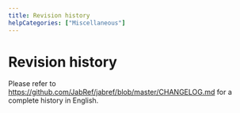 ```yaml
---
title: Revision history
helpCategories: ["Miscellaneous"]
---
```


# Revision history

Please refer to <https://github.com/JabRef/jabref/blob/master/CHANGELOG.md> for a complete history in English.
